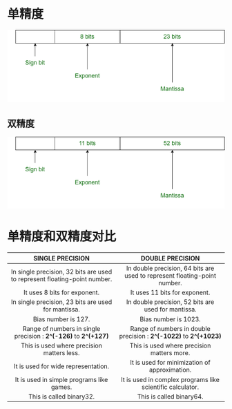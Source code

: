 # 单精度

![](../images/single-precision.png)

## 双精度

![](../images/double-precision.png)

# 单精度和双精度对比

|                       SINGLE PRECISION                       |                       DOUBLE PRECISION                       |
| :----------------------------------------------------------: | :----------------------------------------------------------: |
| In single precision, 32 bits are used to represent floating-point number. | In double precision, 64 bits are used to represent floating-point number. |
|                 It uses 8 bits for exponent.                 |                It uses 11 bits for exponent.                 |
|     In single precision, 23 bits are used for mantissa.      |     In double precision, 52 bits are used for mantissa.      |
|                     Bias number is 127.                      |                     Bias number is 1023.                     |
| Range of numbers in single precision : **2^(-126)** to **2^(+127)** | Range of numbers in double precision : **2^(-1022)** to **2^(+1023)** |
|          This is used where precision matters less.          |          This is used where precision matters more.          |
|             It is used for wide representation.              |        It is used for minimization of approximation.         |
|          It is used in simple programs like games.           |  It is used in complex programs like scientific calculator.  |
|                   This is called binary32.                   |                   This is called binary64.                   |